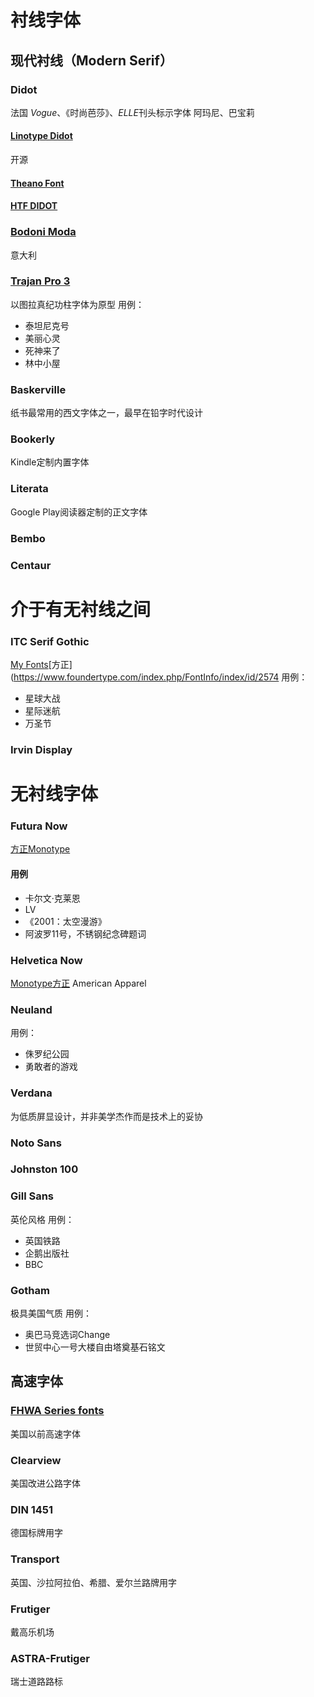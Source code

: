 # 衬线字体
## 现代衬线（Modern Serif）
### Didot
法国
<cite>Vogue</cite>、《时尚芭莎》、<cite>ELLE</cite>刊头标示字体
阿玛尼、巴宝莉
#### [Linotype Didot](https://www.myfonts.com/collections/didot-font-linotype)
开源
#### [Theano Font](https://www.fontspace.com/theano-font-f13396)
#### [HTF DIDOT](https://www.typography.com/fonts/didot/overview)
### [Bodoni Moda](https://indestructibletype.com/Bodoni.html)
意大利
### [Trajan Pro 3](https://fonts.adobe.com/fonts/trajan)
以图拉真纪功柱字体为原型
用例：
- 泰坦尼克号
- 美丽心灵
- 死神来了
- 林中小屋
### Baskerville
纸书最常用的西文字体之一，最早在铅字时代设计
### Bookerly
Kindle定制内置字体
### Literata
Google Play阅读器定制的正文字体
### Bembo
### Centaur

# 介于有无衬线之间
### ITC Serif Gothic
[My Fonts](https://www.myfonts.com/collections/serif-gothic-font-itc)[方正](https://www.foundertype.com/index.php/FontInfo/index/id/2574
用例：
- 星球大战
- 星际迷航
- 万圣节

### Irvin Display

# 无衬线字体
### Futura Now
[方正](https://www.foundertype.com/index.php/FontInfo/index/id/5392)[Monotype](https://www.monotype.com/fonts/futura-now)
#### 用例
- 卡尔文·克莱恩
- LV
- 《2001：太空漫游》
- 阿波罗11号，不锈钢纪念碑题词
### Helvetica Now
[Monotype](https://www.monotype.com/fonts/helvetica-now)[方正](https://www.foundertype.com/index.php/FontInfo/index/id/4694)
American Apparel

### Neuland
用例：
- 侏罗纪公园
- 勇敢者的游戏
### Verdana
为低质屏显设计，并非美学杰作而是技术上的妥协

### Noto Sans
### Johnston 100

### Gill Sans
英伦风格
用例：
- 英国铁路
- 企鹅出版社
- BBC

### Gotham
极具美国气质
用例：
- 奥巴马竞选词Change
- 世贸中心一号大楼自由塔奠基石铭文

## 高速字体
### [FHWA Series fonts](https://en.wikipedia.org/wiki/Highway_Gothic)
美国以前高速字体
### Clearview
美国改进公路字体
### DIN 1451
德国标牌用字
### Transport
英国、沙拉阿拉伯、希腊、爱尔兰路牌用字
### Frutiger
戴高乐机场
### ASTRA-Frutiger
瑞士道路路标